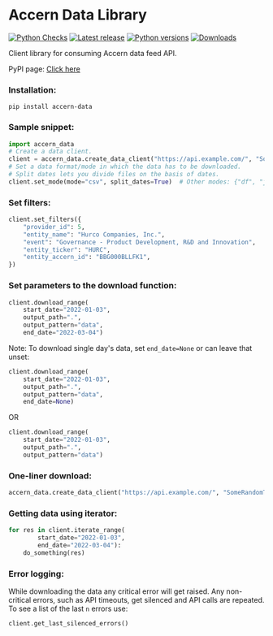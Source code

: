 # Accern Data Library
[![Python Checks](https://github.com/Accern/accern-data-client/actions/workflows/python-app.yml/badge.svg)](https://github.com/Accern/accern-data-client/actions/workflows/python-app.yml)
[![Latest release](https://img.shields.io/pypi/v/accern-data.svg)](https://pypi.org/project/accern-data/)
[![Python versions](https://img.shields.io/pypi/pyversions/accern-data.svg?logo=python&logoColor=white)](https://pypi.org/project/accern-data/#history)
[![Downloads](https://static.pepy.tech/personalized-badge/accern-data?period=month&units=international_system&left_color=grey&right_color=red&left_text=Downloads)](https://pepy.tech/project/accern-data)


Client library for consuming Accern data feed API.

PyPI page: [Click here](https://pypi.org/project/accern-data/)

### Installation:
```
pip install accern-data
```


### Sample snippet:


```python
import accern_data
# Create a data client.
client = accern_data.create_data_client("https://api.example.com/", "SomeRandomToken")
# Set a data format/mode in which the data has to be downloaded.
# Split dates lets you divide files on the basis of dates.
client.set_mode(mode="csv", split_dates=True)  # Other modes: {"df", "json"}
```


### Set filters:
```python
client.set_filters({
    "provider_id": 5,
    "entity_name": "Hurco Companies, Inc.",
    "event": "Governance - Product Development, R&D and Innovation",
    "entity_ticker": "HURC",
    "entity_accern_id": "BBG000BLLFK1",
})
```



### Set parameters to the download function:
```python
client.download_range(
    start_date="2022-01-03",
    output_path=".",
    output_pattern="data",
    end_date="2022-03-04")
```

Note: To download single day's data, set `end_date=None` or can leave that unset:
```python
client.download_range(
    start_date="2022-01-03",
    output_path=".",
    output_pattern="data",
    end_date=None)
```
OR

```python
client.download_range(
    start_date="2022-01-03",
    output_path=".",
    output_pattern="data")
```


### One-liner download:
```python
accern_data.create_data_client("https://api.example.com/", "SomeRandomToken").download_range(start_date="2022-01-03", output_path=".", output_pattern="data", end_date="2022-03-04", mode="csv", filters={"entity_ticker": "HURC"})
```


### Getting data using iterator:
```python
for res in client.iterate_range(
        start_date="2022-01-03",
        end_date="2022-03-04"):
    do_something(res)
```


### Error logging:

While downloading the data any critical error will get raised.
Any non-critical errors, such as API timeouts, get silenced and API calls are repeated. To see a list of the last `n` errors use:

```python
client.get_last_silenced_errors()
```
